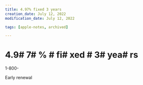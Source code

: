 ```yaml
---
title: 4.97% fixed 3 years
creation_date: July 12, 2022
modification_date: July 12, 2022

tags: [apple-notes, archived]

---
```



# 4.9# 7# % # fi# xed # 3#  yea# rs # 

1-800-

Early renewal 
